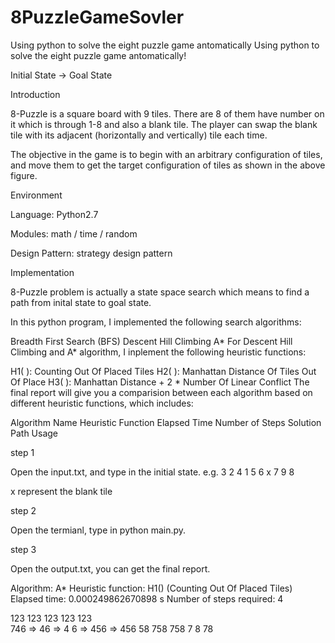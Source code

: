 # 8PuzzleGameSovler
Using python to solve the eight puzzle game antomatically
Using python to solve the eight puzzle game antomatically!

Initial State -> Goal State

Introduction

8-Puzzle is a square board with 9 tiles. There are 8 of them have number on it which is through 1-8 and also a blank tile. The player can swap the blank tile with its adjacent (horizontally and vertically) tile each time.

The objective in the game is to begin with an arbitrary configuration of tiles, and move them to get the target configuration of tiles as shown in the above figure.

Environment

Language: Python2.7

Modules: math / time / random

Design Pattern: strategy design pattern

Implementation

8-Puzzle problem is actually a state space search which means to find a path from inital state to goal state.

In this python program, I implemented the following search algorithms:

Breadth First Search (BFS)
Descent Hill Climbing
A*
For Descent Hill Climbing and A* algorithm, I inplement the following heuristic functions:

H1( ): Counting Out Of Placed Tiles
H2( ): Manhattan Distance Of Tiles Out Of Place
H3( ): Manhattan Distance + 2 * Number Of Linear Conflict
The final report will give you a comparision between each algorithm based on different heuristic functions, which includes:

Algorithm Name
Heuristic Function
Elapsed Time
Number of Steps
Solution Path
Usage

step 1

Open the input.txt, and type in the initial state. e.g. 3 2 4 1 5 6 x 7 9 8

x represent the blank tile

step 2

Open the termianl, type in python main.py.

step 3

Open the output.txt, you can get the final report.

Algorithm: A*
Heuristic function: H1()     (Counting Out Of Placed Tiles)
Elapsed time: 0.000249862670898 s
Number of steps required: 4

123      123      123      123      123      
746  =>   46  =>  4 6  =>  456  =>  456 
 58      758      758      7 8      78       
